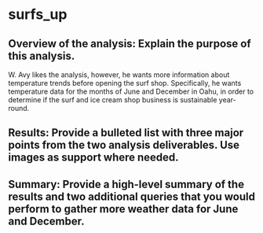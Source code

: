 # surfs_up

## Overview of the analysis: Explain the purpose of this analysis.
W. Avy likes the analysis, however, he wants more information about temperature trends before opening the surf shop. Specifically, he wants temperature data for the months of June and December in Oahu, in order to determine if the surf and ice cream shop business is sustainable year-round.

## Results: Provide a bulleted list with three major points from the two analysis deliverables. Use images as support where needed.


## Summary: Provide a high-level summary of the results and two additional queries that you would perform to gather more weather data for June and December.
